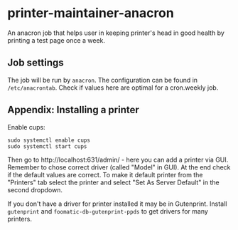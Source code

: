 # printer-maintainer-anacron
An anacron job that helps user in keeping printer's head in good health by printing a test page once a week.

## Job settings
The job will be run by `anacron`. The configuration can be found in `/etc/anacrontab`. Check if values here are optimal for a cron.weekly job.

## Appendix: Installing a printer
Enable cups:
```
sudo systemctl enable cups
sudo systemctl start cups
```
Then go to http://localhost:631/admin/ - here you can add a printer via GUI. Remember to chose correct driver (called "Model" in GUI). At the end check if the default values are correct. To make it default printer from the "Printers" tab select the printer and select "Set As Server Default" in the second dropdown.

If you don't have a driver for printer installed it may be in Gutenprint. Install `gutenprint` and `foomatic-db-gutenprint-ppds` to get drivers for many printers.
